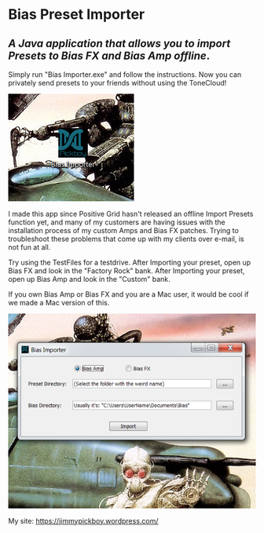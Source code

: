 # Bias Preset Importer


## _A Java application that allows you to import Presets to Bias FX and Bias Amp offline_.

Simply run "Bias Importer.exe" and follow the instructions. Now you can privately send presets to your friends without using the ToneCloud!


![final.PNG](pics/final.PNG)


I made this app since Positive Grid hasn't released an offline Import Presets function yet, and many of my customers are having issues with the installation process of my custom Amps and Bias FX patches. Trying to troubleshoot these problems that come up with my clients over e-mail, is not fun at all.    

Try using the TestFiles for a testdrive.
After Importing your preset, open up Bias FX and look in the "Factory Rock" bank.
After Importing your preset, open up Bias Amp and look in the "Custom" bank.

If you own Bias Amp or Bias FX and you are a Mac user, it would be cool if we made a Mac version of this.


![pic.PNG](pics/pic.PNG)


My site:  https://jimmypickboy.wordpress.com/

